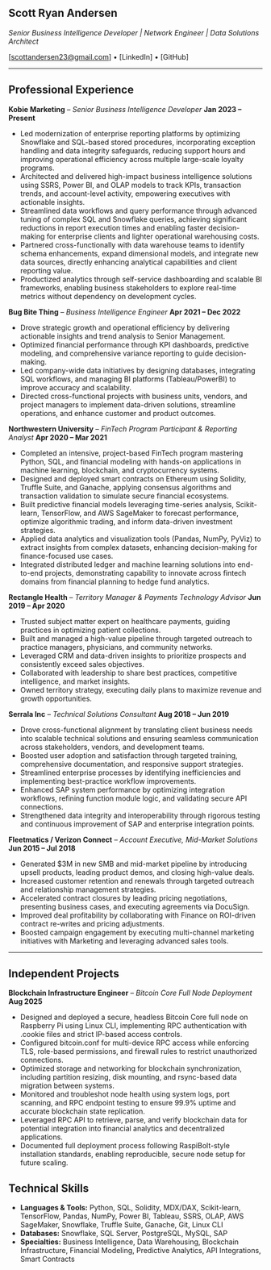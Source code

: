 ## **Scott Ryan Andersen**

 *Senior Business Intelligence Developer | Network Engineer | Data Solutions Architect*

[scottandersen23@gmail.com] • \[LinkedIn] • \[GitHub]

---

## **Professional Experience**

**Kobie Marketing** – *Senior Business Intelligence Developer*
**Jan 2023 – Present**

- Led modernization of enterprise reporting platforms by optimizing Snowflake and SQL-based stored procedures, incorporating exception handling and data integrity safeguards, reducing support hours and improving operational efficiency across multiple large-scale loyalty programs.
- Architected and delivered high-impact business intelligence solutions using SSRS, Power BI, and OLAP models to track KPIs, transaction trends, and account-level activity, empowering executives with actionable insights.
- Streamlined data workflows and query performance through advanced tuning of complex SQL and Snowflake queries, achieving significant reductions in report execution times and enabling faster decision-making for enterprise clients and lighter operational warehousing costs.
- Partnered cross-functionally with data warehouse teams to identify schema enhancements, expand dimensional models, and integrate new data sources, directly enhancing analytical capabilities and client reporting value.
- Productized analytics through self-service dashboarding and scalable BI frameworks, enabling business stakeholders to explore real-time metrics without dependency on development cycles.

**Bug Bite Thing** – *Business Intelligence Engineer*
**Apr 2021 – Dec 2022**

- Drove strategic growth and operational efficiency by delivering actionable insights and trend analysis to Senior Management.
- Optimized financial performance through KPI dashboards, predictive modeling, and comprehensive variance reporting to guide decision-making.
- Led company-wide data initiatives by designing databases, integrating SQL workflows, and managing BI platforms (Tableau/PowerBI) to improve accuracy and scalability.
- Directed cross-functional projects with business units, vendors, and project managers to implement data-driven solutions, streamline operations, and enhance customer and product outcomes.


**Northwestern University** – *FinTech Program Participant & Reporting Analyst*
**Apr 2020 – Mar 2021**

- Completed an intensive, project-based FinTech program mastering Python, SQL, and financial modeling with hands-on applications in machine learning, blockchain, and cryptocurrency systems.
- Designed and deployed smart contracts on Ethereum using Solidity, Truffle Suite, and Ganache, applying consensus algorithms and transaction validation to simulate secure financial ecosystems.
- Built predictive financial models leveraging time-series analysis, Scikit-learn, TensorFlow, and AWS SageMaker to forecast performance, optimize algorithmic trading, and inform data-driven investment strategies.
- Applied data analytics and visualization tools (Pandas, NumPy, PyViz) to extract insights from complex datasets, enhancing decision-making for finance-focused use cases.
- Integrated distributed ledger and machine learning solutions into end-to-end projects, demonstrating capability to innovate across fintech domains from financial planning to hedge fund analytics.

**Rectangle Health** – *Territory Manager & Payments Technology Advisor*
**Jun 2019 – Apr 2020**

- Trusted subject matter expert on healthcare payments, guiding practices in optimizing patient collections.
- Built and managed a high-value pipeline through targeted outreach to practice managers, physicians, and community networks.
- Leveraged CRM and data-driven insights to prioritize prospects and consistently exceed sales objectives.
- Collaborated with leadership to share best practices, competitive intelligence, and market insights.
- Owned territory strategy, executing daily plans to maximize revenue and growth opportunities.

**Serrala Inc** – *Technical Solutions Consultant*
**Aug 2018 – Jun 2019**

- Drove cross-functional alignment by translating client business needs into scalable technical solutions and ensuring seamless communication across stakeholders, vendors, and development teams.
- Boosted user adoption and satisfaction through targeted training, comprehensive documentation, and responsive support strategies.
- Streamlined enterprise processes by identifying inefficiencies and implementing best-practice workflow improvements.
- Enhanced SAP system performance by optimizing integration workflows, refining function module logic, and validating secure API connections.
- Strengthened data integrity and interoperability through rigorous testing and continuous improvement of SAP and enterprise integration points.

**Fleetmatics / Verizon Connect** – *Account Executive, Mid-Market Solutions*
**Jun 2015 – Jul 2018**

- Generated $3M in new SMB and mid-market pipeline by introducing upsell products, leading product demos, and closing high-value deals.
- Increased customer retention and renewals through targeted outreach and relationship management strategies.
- Accelerated contract closures by leading pricing negotiations, presenting business cases, and executing agreements via DocuSign.
- Improved deal profitability by collaborating with Finance on ROI-driven contract re-writes and pricing adjustments.
- Boosted campaign engagement by executing multi-channel marketing initiatives with Marketing and leveraging advanced sales tools.

---

## **Independent Projects**
**Blockchain Infrastructure Engineer** – *Bitcoin Core Full Node Deployment*
**Aug 2025**

- Designed and deployed a secure, headless Bitcoin Core full node on Raspberry Pi using Linux CLI, implementing RPC authentication with .cookie files and strict IP-based access controls.
- Configured bitcoin.conf for multi-device RPC access while enforcing TLS, role-based permissions, and firewall rules to restrict unauthorized connections.
- Optimized storage and networking for blockchain synchronization, including partition resizing, disk mounting, and rsync-based data migration between systems.
- Monitored and troubleshot node health using system logs, port scanning, and RPC endpoint testing to ensure 99.9% uptime and accurate blockchain state replication.
- Leveraged RPC API to retrieve, parse, and verify blockchain data for potential integration into financial analytics and decentralized applications.
- Documented full deployment process following RaspiBolt-style installation standards, enabling reproducible, secure node setup for future scaling.


## **Technical Skills**

- **Languages & Tools:** Python, SQL, Solidity, MDX/DAX, Scikit-learn, TensorFlow, Pandas, NumPy, Power BI, Tableau, SSRS, OLAP, AWS SageMaker, Snowflake, Truffle Suite, Ganache, Git, Linux CLI
- **Databases:** Snowflake, SQL Server, PostgreSQL, MySQL, SAP
- **Specialties:** Business Intelligence, Data Warehousing, Blockchain Infrastructure, Financial Modeling, Predictive Analytics, API Integrations, Smart Contracts
